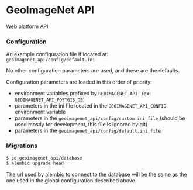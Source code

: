 # GeoImageNet API

Web platform API


### Configuration

An example configuration file if located at: `geoimagenet_api/config/default.ini`

No other configuration parameters are used, and these are the defaults.

Configuration parameters are loaded in this order of priority:
  - environment variables prefixed by `GEOIMAGENET_API_` (ex: `GEOIMAGENET_API_POSTGIS_DB`)
  - parameters in the ini file located in the `GEOIMAGENET_API_CONFIG` environment variable
  - parameters in the `geoimagenet_api/config/custom.ini file` (should be used mostly for development, this file is ignored by git)
  - parameters in the `geoimagenet_api/config/default.ini file`
  
  
### Migrations


``` bash
$ cd geoimagenet_api/database
$ alembic upgrade head
```

The url used by alembic to connect to the database will be the same 
as the one used in the global configuration described above.
